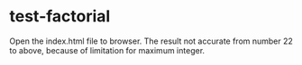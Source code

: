 # test-factorial

Open the index.html file to browser.
The result not accurate from number 22 to above, because of limitation for maximum integer.